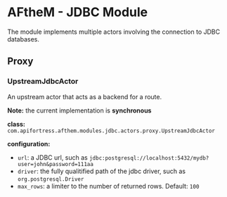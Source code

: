 # AFtheM - JDBC Module

The module implements multiple actors involving the connection to JDBC databases. 

## Proxy

### UpstreamJdbcActor

An upstream actor that acts as a backend for a route.

**Note:** the current implementation is **synchronous** 

**class:** `com.apifortress.afthem.modules.jdbc.actors.proxy.UpstreamJdbcActor`

**configuration:**

* `url`: a JDBC url, such as `jdbc:postgresql://localhost:5432/mydb?user=john&password=111aa`
* `driver`: the fully qualitified path of the jdbc driver, such as `org.postgresql.Driver`
* `max_rows`: a limiter to the number of returned rows. Default: `100`
